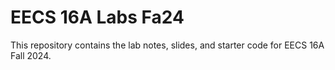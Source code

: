 # EECS 16A Labs Fa24

This repository contains the lab notes, slides, and starter code for EECS 16A Fall 2024.